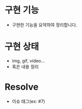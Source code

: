 # 구현 기능
  - 구현한 기능을 요약하여 정리합니다.

# 구현 상태
  - img, gif, video...
  - 혹은 내용 정리

# Resolve
  - 이슈 태그(ex: #7)
